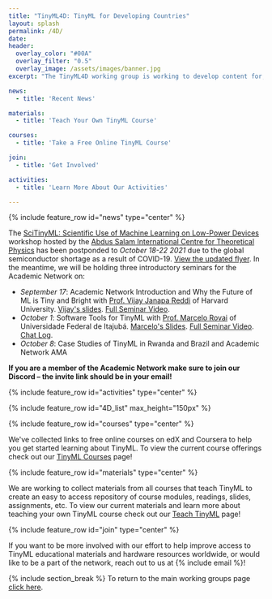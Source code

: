 ```yaml
---
title: "TinyML4D: TinyML for Developing Countries"
layout: splash
permalink: /4D/
date: 
header:
  overlay_color: "#00A"
  overlay_filter: "0.5"
  overlay_image: /assets/images/banner.jpg
excerpt: "The TinyML4D working group is working to develop content for, and a network of, researchers and practitioners focused on enabling innovative solutions for the unique challenges faced by Developing Countries. TinyML4D is co-hosted by the Abdus Salam International Centre for Theoretical Physics (ICTP)."

news: 
  - title: 'Recent News'

materials: 
  - title: 'Teach Your Own TinyML Course'

courses: 
  - title: 'Take a Free Online TinyML Course'

join:
  - title: 'Get Involved'

activities:
  - title: 'Learn More About Our Activities'

---
```


{% include feature_row id="news" type="center" %}

The [SciTinyML: Scientific Use of Machine Learning on Low-Power Devices](http://indico.ictp.it/event/9622/) workshop hosted by the [Abdus Salam International Centre for Theoretical Physics](https://www.ictp.it/) has been postponded to *October 18-22 2021* due to the global semiconductor shortage as a result of COVID-19. [View the updated flyer](/assets/images/4D/2021ICTPWorkshop.png). In the meantime, we will be holding three introductory seminars for the Academic Network on:
+ *September 17*: Academic Network Introduction and Why the Future of ML is Tiny and Bright with [Prof. Vijay Janapa Reddi](https://scholar.harvard.edu/vijay-janapa-reddi/home) of Harvard University. [Vijay's slides](/assets/slides/4D/seminars/21.09.17_Vijay_Janapa_Reddi.pdf). [Full Seminar Video](https://youtu.be/LeW9lsyNqgY).
+ *October 1*: Software Tools for TinyML with [Prof. Marcelo Rovai](https://github.com/Mjrovai) of Universidade Federal de Itajubá. [Marcelo's Slides](/assets/slides/4D/seminars/21.10.01_Marcelo_Rovai.pdf). [Full Seminar Video](https://youtu.be/aV_e1wFjK8s). [Chat Log](/4D/AcademicNetwork/21-10-01-SeminarChatLog).
+ *October 8*: Case Studies of TinyML in Rwanda and Brazil and Academic Network AMA

**If you are a member of the Academic Network make sure to join our Discord – the invite link should be in your email!**


{% include feature_row id="activities" type="center" %}

{% include feature_row id="4D_list" max_height="150px" %}

{% include feature_row id="courses" type="center" %}

We've collected links to free online courses on edX and Coursera to help you get started learning about TinyML. To view the current course offerings check out our [TinyML Courses](/courses/) page!

{% include feature_row id="materials" type="center" %}

We are working to collect materials from all courses that teach TinyML to create an easy to access repository of course modules, readings, slides, assignments, etc. To view our current materials and learn more about teaching your own TinyML course check out our [Teach TinyML](/teach/) page!

{% include feature_row id="join" type="center" %}

If you want to be more involved with our effort to help improve access to TinyML educational materials and hardware resources worldwide, or would like to be a part of the network, reach out to us at {% include email %}!

{% include section_break %}
To return to the main working groups page [click here](/workingGroups).
